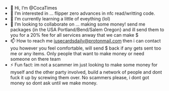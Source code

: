 - 👋 Hi, I’m @CocaTimes
- 👀 I’m interested in ... flipper zero advances in nfc read/writting code.
- 🌱 I’m currently learning  a little of eveything (lol)
- 💞️ I’m looking to collaborate on ... making some money! send me packages {in the USA Portland/Bend/Salem Oregon} and ill send them to you for a 20% fee for all services anway that we can make $
- 📫 How to reach me iusecardsdaily@protonmail.com then i can contact you however you feel comfortable, will send $ back if any gets sent too me or any items. Only people that want to make money or need someone on there team
- ⚡ Fun fact: im not a scammer im just looking to make some money for myself and the other party involved, build a network of people and dont fuck it up by screwing them over. No scammers please, i dont got money so dont ask until we make money.

<!---
CocaTimes/CocaTimes is a ✨ special ✨ repository because its `README.md` (this file) appears on your GitHub profile.
You can click the Preview link to take a look at your changes.
--->
